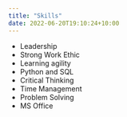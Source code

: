 ```yaml
---
title: "Skills"
date: 2022-06-20T19:10:24+10:00
---
```


- Leadership 
- Strong Work Ethic
- Learning agility
- Python and SQL
- Critical Thinking
- Time Management
- Problem Solving
- MS Office

